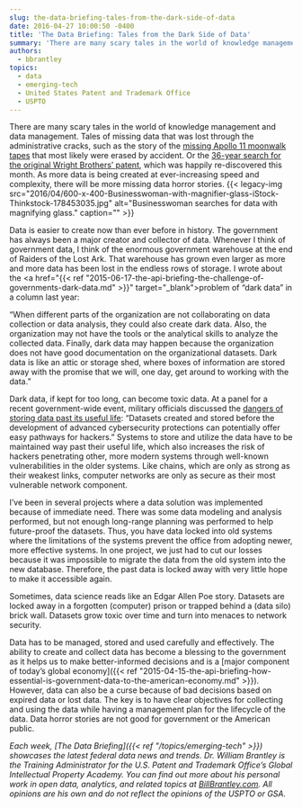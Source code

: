 ```yaml
---
slug: the-data-briefing-tales-from-the-dark-side-of-data
date: 2016-04-27 10:00:50 -0400
title: 'The Data Briefing: Tales from the Dark Side of Data'
summary: 'There are many scary tales in the world of knowledge management and data management. Tales of missing data that was lost through the administrative cracks, such as the story of the missing Apollo 11 moonwalk tapes that most likely were erased by accident. Or the 36-year search for the original Wright Brothers’ patent, which was'
authors:
  - bbrantley
topics:
  - data
  - emerging-tech
  - United States Patent and Trademark Office
  - USPTO
---
```


There are many scary tales in the world of knowledge management and data management. Tales of missing data that was lost through the administrative cracks, such as the story of the <a href="http://www.npr.org/2009/07/16/106637066/houston-we-erased-the-apollo-11-tapes" target="_blank">missing Apollo 11 moonwalk tapes</a> that most likely were erased by accident. Or the <a href="https://www.washingtonpost.com/local/lost-plans-for-wright-brothers-flying-machine-found-after-36-years/2016/04/02/e526fd56-f6b2-11e5-9804-537defcc3cf6_story.html" target="_blank">36-year search for the original Wright Brothers’ patent</a>, which was happily re-discovered this month. As more data is being created at ever-increasing speed and complexity, there will be more missing data horror stories. {{< legacy-img src="2016/04/600-x-400-Businesswoman-with-magnifier-glass-iStock-Thinkstock-178453035.jpg" alt="Businesswoman searches for data with magnifying glass." caption="" >}}

Data is easier to create now than ever before in history. The government has always been a major creator and collector of data. Whenever I think of government data, I think of the enormous government warehouse at the end of Raiders of the Lost Ark. That warehouse has grown even larger as more and more data has been lost in the endless rows of storage. I wrote about the <a href="{{< ref "2015-06-17-the-api-briefing-the-challenge-of-governments-dark-data.md" >}}" target="_blank">problem of “dark data” in a column last year</a>:

“When different parts of the organization are not collaborating on data collection or data analysis, they could also create dark data. Also, the organization may not have the tools or the analytical skills to analyze the collected data. Finally, dark data may happen because the organization does not have good documentation on the organizational datasets. Dark data is like an attic or storage shed, where boxes of information are stored away with the promise that we will, one day, get around to working with the data.”

Dark data, if kept for too long, can become toxic data. At a panel for a recent government-wide event, military officials discussed the <a href="https://fcw.com/articles/2016/04/15/toxic-data-lyngaas.aspx" target="_blank">dangers of storing data past its useful life</a>: “Datasets created and stored before the development of advanced cybersecurity protections can potentially offer easy pathways for hackers.” Systems to store and utilize the data have to be maintained way past their useful life, which also increases the risk of hackers penetrating other, more modern systems through well-known vulnerabilities in the older systems. Like chains, which are only as strong as their weakest links, computer networks are only as secure as their most vulnerable network component.

I’ve been in several projects where a data solution was implemented because of immediate need. There was some data modeling and analysis performed, but not enough long-range planning was performed to help future-proof the datasets. Thus, you have data locked into old systems where the limitations of the systems prevent the office from adopting newer, more effective systems. In one project, we just had to cut our losses because it was impossible to migrate the data from the old system into the new database. Therefore, the past data is locked away with very little hope to make it accessible again.

Sometimes, data science reads like an Edgar Allen Poe story. Datasets are locked away in a forgotten (computer) prison or trapped behind a (data silo) brick wall. Datasets grow toxic over time and turn into menaces to network security.

Data has to be managed, stored and used carefully and effectively. The ability to create and collect data has become a blessing to the government as it helps us to make better-informed decisions and is a [major component of today’s global economy]({{< ref "2015-04-15-the-api-briefing-how-essential-is-government-data-to-the-american-economy.md" >}}). However, data can also be a curse because of bad decisions based on expired data or lost data. The key is to have clear objectives for collecting and using the data while having a management plan for the lifecycle of the data. Data horror stories are not good for government or the American public.

_Each week, [The Data Briefing]({{< ref "/topics/emerging-tech" >}}) showcases the latest federal data news and trends. Dr. William Brantley is the Training Administrator for the U.S. Patent and Trademark Office’s Global Intellectual Property Academy. You can find out more about his personal work in open data, analytics, and related topics at [BillBrantley.com](http://billbrantley.com/). All opinions are his own and do not reflect the opinions of the USPTO or GSA._
